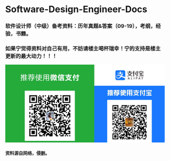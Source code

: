 # Software-Design-Engineer-Docs

### 软件设计师（中级）备考资料：历年真题&答案（09-19），考纲，经验，书籍。
### 如果宁觉得资料对自己有用，不妨请楼主喝杯瑞幸！宁的支持是楼主更新的最大动力！！！
![image](https://github.com/mrtungleung/Software-Design-Engineer-Docs/blob/main/%E7%88%B7%E8%A6%81%E8%AF%B7%E6%A5%BC%E4%B8%BB%E5%96%9D%E5%92%96%E5%95%A1.JPG)

#### 资料源自网络，侵删。
